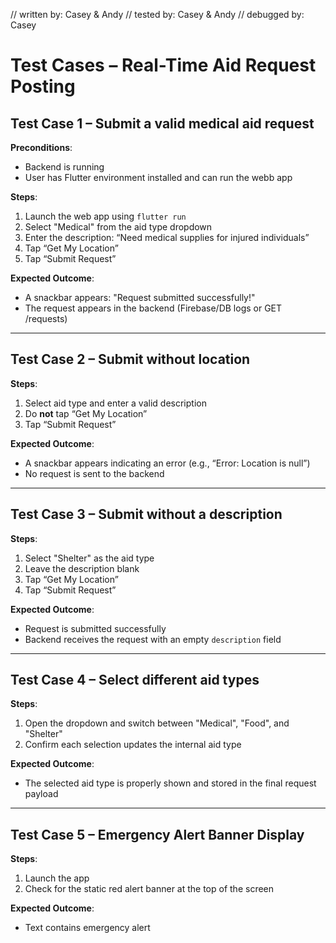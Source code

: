 // written by: Casey & Andy 
// tested by: Casey & Andy
// debugged by: Casey 


# Test Cases – Real-Time Aid Request Posting

## Test Case 1 – Submit a valid medical aid request

**Preconditions**:

- Backend is running
- User has Flutter environment installed and can run the webb app

**Steps**:

1. Launch the web app using `flutter run`
2. Select "Medical" from the aid type dropdown
3. Enter the description: “Need medical supplies for injured individuals”
4. Tap “Get My Location”
5. Tap “Submit Request”

**Expected Outcome**:

- A snackbar appears: "Request submitted successfully!"
- The request appears in the backend (Firebase/DB logs or GET /requests)

---

## Test Case 2 – Submit without location

**Steps**:

1. Select aid type and enter a valid description
2. Do **not** tap “Get My Location”
3. Tap “Submit Request”

**Expected Outcome**:

- A snackbar appears indicating an error (e.g., “Error: Location is null”)
- No request is sent to the backend

---

## Test Case 3 – Submit without a description

**Steps**:

1. Select "Shelter" as the aid type
2. Leave the description blank
3. Tap “Get My Location”
4. Tap “Submit Request”

**Expected Outcome**:

- Request is submitted successfully
- Backend receives the request with an empty `description` field

---

## Test Case 4 – Select different aid types

**Steps**:

1. Open the dropdown and switch between "Medical", "Food", and "Shelter"
2. Confirm each selection updates the internal aid type

**Expected Outcome**:

- The selected aid type is properly shown and stored in the final request payload

---

## Test Case 5 – Emergency Alert Banner Display

**Steps**:

1. Launch the app
2. Check for the static red alert banner at the top of the screen

**Expected Outcome**:

- Text contains emergency alert